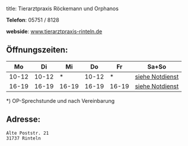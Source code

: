 title: Tierarztpraxis Röckemann und Orphanos

**Telefon**: 05751 / 8128

**webside**: www.tierarztpraxis-rinteln.de


Öffnungszeiten:
---------------

|  Mo   |  Di   |  Mi   |  Do   |  Fr   |           Sa+So                      |
| ----- | ----- | ----- | ----- | ----- | ------------------------------------ |
| 10-12 | 10-12 | *     | 10-12 |  *    | [siehe Notdienst](../notdienst.html) |
| 16-19 | 16-19 | 16-19 | 16-19 | 16-19 | [siehe Notdienst](../notdienst.html) |

*) OP-Sprechstunde und nach Vereinbarung

Adresse:
---------

    Alte Poststr. 21
    31737 Rinteln


